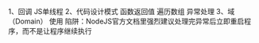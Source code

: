 1、回调
    JS单线程
2、代码设计模式
    函数返回值
    遍历数组
    异常处理
3、域（Domain）
    使用
    陷阱：NodeJS官方文档里强烈建议处理完异常后立即重启程序，而不是让程序继续执行